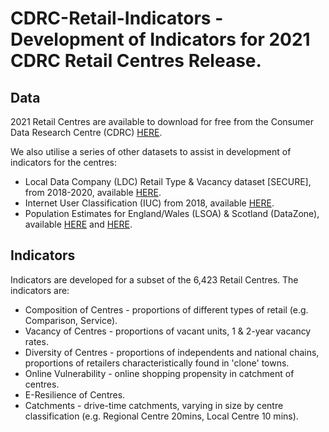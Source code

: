 # CDRC-Retail-Indicators - Development of Indicators for 2021 CDRC Retail Centres Release. 

## Data

2021 Retail Centres are available to download for free from the Consumer Data Research Centre (CDRC) [HERE](https://data.cdrc.ac.uk/dataset/retail-centre-boundaries).

We also utilise a series of other datasets to assist in development of indicators for the centres:

- Local Data Company (LDC) Retail Type & Vacancy dataset [SECURE], from 2018-2020, available [HERE](https://data.cdrc.ac.uk/dataset/local-data-company-retail-type-or-vacancy-classification).
- Internet User Classification (IUC) from 2018, available [HERE](https://data.cdrc.ac.uk/dataset/internet-user-classification).
- Population Estimates for England/Wales (LSOA) & Scotland (DataZone), available [HERE](https://www.ons.gov.uk/peoplepopulationandcommunity/populationandmigration/populationestimates/datasets/lowersuperoutputareamidyearpopulationestimates) and [HERE](https://www.nrscotland.gov.uk/statistics-and-data/statistics/statistics-by-theme/population/population-estimates/2011-based-special-area-population-estimates/small-area-population-estimates/mid-2019).

## Indicators

Indicators are developed for a subset of the 6,423 Retail Centres. The indicators are:

- Composition of Centres - proportions of different types of retail (e.g. Comparison, Service).
- Vacancy of Centres - proportions of vacant units, 1 & 2-year vacancy rates.
- Diversity of Centres - proportions of independents and national chains, proportions of retailers characteristically found in 'clone' towns.
- Online Vulnerability - online shopping propensity in catchment of centres.
- E-Resilience of Centres.
- Catchments - drive-time catchments, varying in size by centre classification (e.g. Regional Centre 20mins, Local Centre 10 mins).
